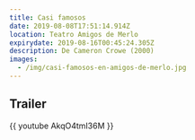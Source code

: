 ```yaml
---
title: Casi famosos
date: 2019-08-08T17:51:14.914Z
location: Teatro Amigos de Merlo
expirydate: 2019-08-16T00:45:24.305Z
description: De Cameron Crowe (2000)
images:
  - /img/casi-famosos-en-amigos-de-merlo.jpg
---
```

## Trailer

{{ youtube AkqO4tmI36M }}
